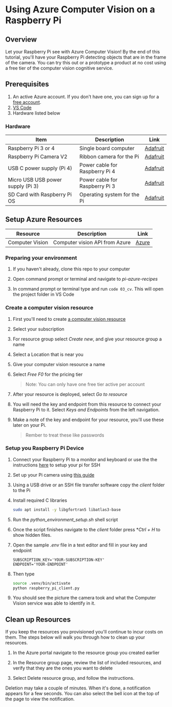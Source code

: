 # Using Azure Computer Vision on a Raspberry Pi

## Overview

Let your Raspberry Pi see with Azure Computer Vision! By the end of this tutorial, you'll have your Raspberry Pi detecting objects that are in the frame of the camera. You can try this out or a prototype a product at no cost using a free tier of the computer vision cognitive service.

## Prerequisites

1. An active Azure account. If you don't have one, you can sign up for a [free account](https://azure.microsoft.com/free/).
1. [VS Code](https://code.visualstudio.com/Download)
1. Hardware listed below

### Hardware

| Item | Description | Link |
|-|-|-|
| Raspberry Pi 3 or 4 | Single board computer | [Adafruit](https://www.adafruit.com/product/4292) |
| Raspberry Pi Camera V2 | Ribbon camera for the Pi | [Adafruit](https://www.adafruit.com/product/3099) |
| USB C power supply (Pi 4) | Power cable for Raspberry Pi 4 | [Adafruit](https://www.adafruit.com/product/4298) |
| Micro USB USB power supply (Pi 3) | Power cable for Raspberry Pi 3 | [Adafruit](https://www.adafruit.com/product/1995) |
| SD Card with Raspberry Pi OS | Operating system for the Pi | [Adafruit](https://www.adafruit.com/product/2820) |

## Setup Azure Resources

| Resource | Description | Link |
|-|-|-|
| Computer Vision | Computer vision API from Azure | [Azure](https://azure.microsoft.com/en-us/services/cognitive-services/computer-vision/) |

### Preparing your environment

1. If you haven't already, clone this repo to your computer

1. Open command prompt or terminal and navigate to *pi-azure-recipes*

1. In command prompt or terminal type and run ```code 03_cv```. This will open the project folder in VS Code

### Create a computer vision resource

1. First you'll need to create [a computer vision resource](https://ms.portal.azure.com/#create/Microsoft.CognitiveServicesComputerVision)

1. Select your subscription 

1. For resource group select *Create new*, and give your resource group a name

1. Select a Location that is near you

1. Give your computer vision resource a name

1. Select *Free F0* for the pricing tier
    > Note: You can only have one free tier active per account

1. After your resource is deployed, select *Go to resource*

1. You will need the key and endpoint from this resource to connect your Raspberry Pi to it. Select *Keys and Endpoints* from the left navigation.

1. Make a note of the key and endpoint for your resource, you'll use these later on your Pi.
    > Rember to treat these like passwords


### Setup you Raspberry Pi Device

1. Connect your Raspberry Pi to a monitor and keyboard or use the the instructions [here](https://github.com/microsoft/rpi-resources/tree/master/headless-setup) to setup your pi for SSH

1. Set up your Pi camera using [this guide](https://www.raspberrypi.com/documentation/accessories/camera.html#installing-a-raspberry-pi-camera)

1. Using a USB drive or an SSH file transfer software copy the *client* folder to the Pi

1. Install required C libraries

    ```bash
    sudo apt install -y libgfortran5 libatlas3-base 
    ```
2. Run the *python_environment_setup.sh* shell script

3. Once the script finishes navigate to the *client* folder press **Ctrl + H* to show hidden files.

4. Open the sample *.env* file in a text editor and fill in your key and endpoint
    ```
    SUBSCRIPTION_KEY='YOUR-SUBSCRIPTION-KEY'
    ENDPOINT='YOUR-ENDPOINT'
    ```

5. Then type
    ```sh
    source .venv/bin/activate
    python raspberry_pi_client.py
    ```

6. You should see the picture the camera took and what the Computer Vision service was able to identify in it.

## Clean up Resources

If you keep the resources you provisioned you'll continue to incur costs on them. The steps below will walk you through how to clean up your resources.

1. In the Azure portal navigate to the resource group you created earlier

1. In the Resource group page, review the list of included resources, and verify that they are the ones you want to delete

1. Select Delete resource group, and follow the instructions.

Deletion may take a couple of minutes. When it's done, a notification appears for a few seconds. You can also select the bell icon at the top of the page to view the notification.
